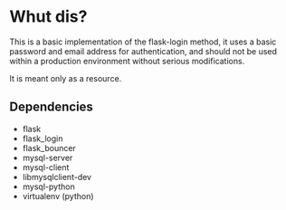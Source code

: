 # Whut dis? 

This is a basic implementation of the flask-login method, it uses a basic password and email address for authentication, and should not be used within a production environment without serious modifications. 

It is meant only as a resource. 


## Dependencies 
- flask
- flask_login
- flask_bouncer
- mysql-server
- mysql-client
- libmysqlclient-dev
- mysql-python
- virtualenv (python)
